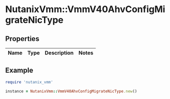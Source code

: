 # NutanixVmm::VmmV40AhvConfigMigrateNicType

## Properties

| Name | Type | Description | Notes |
| ---- | ---- | ----------- | ----- |

## Example

```ruby
require 'nutanix_vmm'

instance = NutanixVmm::VmmV40AhvConfigMigrateNicType.new()
```

